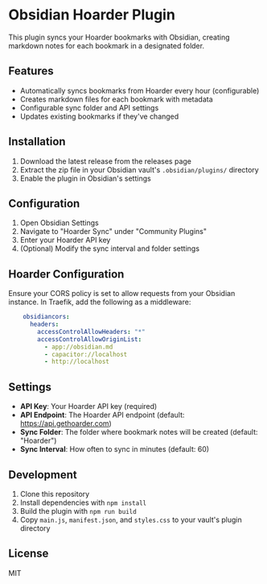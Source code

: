 # Obsidian Hoarder Plugin

This plugin syncs your Hoarder bookmarks with Obsidian, creating markdown notes for each bookmark in a designated folder.

## Features

- Automatically syncs bookmarks from Hoarder every hour (configurable)
- Creates markdown files for each bookmark with metadata
- Configurable sync folder and API settings
- Updates existing bookmarks if they've changed

## Installation

1. Download the latest release from the releases page
2. Extract the zip file in your Obsidian vault's `.obsidian/plugins/` directory
3. Enable the plugin in Obsidian's settings

## Configuration

1. Open Obsidian Settings
2. Navigate to "Hoarder Sync" under "Community Plugins"
3. Enter your Hoarder API key
4. (Optional) Modify the sync interval and folder settings

## Hoarder Configuration

Ensure your CORS policy is set to allow requests from your Obsidian instance. In Traefik, add the following as a middleware:

```yaml
    obsidiancors:
      headers:
        accessControlAllowHeaders: "*"
        accessControlAllowOriginList:
          - app://obsidian.md
          - capacitor://localhost
          - http://localhost
```

## Settings

- **API Key**: Your Hoarder API key (required)
- **API Endpoint**: The Hoarder API endpoint (default: https://api.gethoarder.com)
- **Sync Folder**: The folder where bookmark notes will be created (default: "Hoarder")
- **Sync Interval**: How often to sync in minutes (default: 60)

## Development

1. Clone this repository
2. Install dependencies with `npm install`
3. Build the plugin with `npm run build`
4. Copy `main.js`, `manifest.json`, and `styles.css` to your vault's plugin directory

## License

MIT 